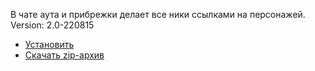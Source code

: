 В чате аута и прибрежки делает все ники ссылками на персонажей.
<br>
Version: 2.0-220815
* [Установить](https://raw.githubusercontent.com/MyRequiem/comfortablePlayingInGW/master/separatedScripts/AutLinksOnChat/autLinksOnChat.user.js)
* [Скачать zip-архив](https://raw.githubusercontent.com/MyRequiem/comfortablePlayingInGW/master/separatedScripts/AutLinksOnChat/autLinksOnChat.user.js.zip)
<br>
<br>
